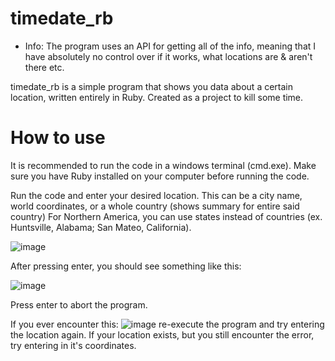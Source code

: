 # timedate_rb
* Info: The program uses an API for getting all of the info, meaning that I have absolutely no control over if it works, what locations are & aren't there etc.

timedate_rb is a simple program that shows you data about a certain location, written entirely in Ruby.
Created as a project to kill some time.

# How to use

It is recommended to run the code in a windows terminal (cmd.exe).
Make sure you have Ruby installed on your computer before running the code.

Run the code and enter your desired location. This can be a city name, world coordinates, or a whole country (shows summary for entire said country) For Northern America, you can use states instead of countries (ex. Huntsville, Alabama; San Mateo, California).

![image](https://user-images.githubusercontent.com/109431644/179367610-927315a9-9276-473b-8fa7-c8c7616dfce6.png)

After pressing enter, you should see something like this:

![image](https://user-images.githubusercontent.com/109431644/179367747-f313cd09-8feb-4962-9757-56c7fd4caf41.png)

Press enter to abort the program.

If you ever encounter this:
![image](https://user-images.githubusercontent.com/109431644/179367934-062b8fd8-64ca-4173-a562-504f3ed94cd4.png)
re-execute the program and try entering the location again. If your location exists, but you still encounter the error, try entering in it's coordinates.


